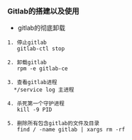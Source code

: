###  Gitlab的搭建以及使用

* gitlab的彻底卸载
```
1. 停止gitlab
   gitlab-ctl stop
   
2. 卸载gitlab
   rpm -e gitlab-ce

3. 查看gitlab进程
  */service log 主进程
  
4. 杀死第一个守护进程
   kill -9 PID
  
5. 删除所有包含gitlab的文件及目录
   find / -name gitlab | xargs rm -rf 
```
